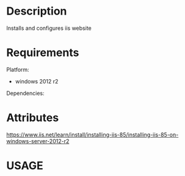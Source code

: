 
Description
===========

Installs and configures iis website

Requirements
============

Platform:
* windows 2012 r2

Dependencies:


Attributes
==========

https://www.iis.net/learn/install/installing-iis-85/installing-iis-85-on-windows-server-2012-r2

USAGE
=====
